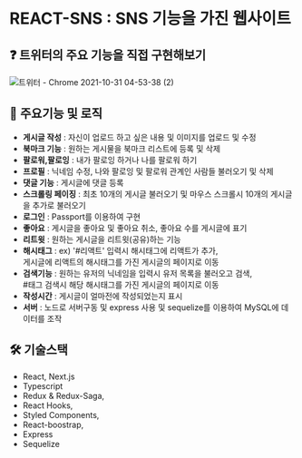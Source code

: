 # REACT-SNS : SNS 기능을 가진 웹사이트

## ❓ 트위터의 주요 기능을 직접 구현해보기

![트위터 - Chrome 2021-10-31 04-53-38 (2)](https://user-images.githubusercontent.com/52102550/139557071-9379856d-45ff-4762-8aaa-d9b0b0fb7a72.gif)



## 🔔 주요기능 및 로직
- **게시글 작성** : 자신이 업로드 하고 싶은 내용 및 이미지를 업로드 및 수정
- **북마크 기능** : 원하는 게시물을 북마크 리스트에 등록 및 삭제
- **팔로워,팔로잉** : 내가 팔로잉 하거나 나를 팔로워 하기
- **프로필** : 닉네임 수정, 나와 팔로잉 및 팔로워 관계인 사람들 불러오기 및 삭제
- **댓글 기능** : 게시글에 댓글 등록
- **스크롤링 페이징** : 최초 10개의 게시글 불러오기 및 마우스 스크롤시 10개의 게시글을 추가로 불러오기
- **로그인** : Passport를 이용하여 구현
- **좋아요** : 게시글을 좋아요 및 좋아요 취소, 좋아요 수를 게시글에 표기
- **리트윗** : 원하는 게시글을 리트윗(공유)하는 기능
- **해시태그** : ex) '#리액트'  입력시 해시태그에 리액트가 추가, <br>게시글에 리액트의 해시태그를 가진 게시글의 페이지로 이동
- **검색기능** : 원하는 유저의 닉네임을 입력시 유저 목록을 불러오고 검색, <br> #태그 검색시 해당 해시태그를 가진 게시글의 페이지로 이동
- **작성시간** : 게시글이 얼마전에 작성되었는지 표시
- **서버** : 노드로 서버구동 및 express 사용 및 sequelize를 이용하여 MySQL에 데이터를 조작


## 🛠 기술스택 
   -  React, Next.js
   -  Typescript
   -  Redux & Redux-Saga, 
   -  React Hooks, 
   -  Styled Components, 
   -  React-boostrap, 
   -  Express
   -  Sequelize 
